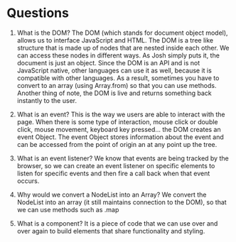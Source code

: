 # Questions

1. What is the DOM? 
The DOM (which stands for document object model), allows us to interface JavaScript and HTML. The DOM is a tree like structure that is made up of nodes that are nested inside each other. We can access these nodes in different ways. As Josh simply puts it, the document is just an object. Since the DOM is an API and is not JavaScript native, other languages can use it as well, because it is compatible with other languages. As a result, sometimes you have to convert to an array (using Array.from) so that you can use methods. Another thing of note, the DOM is live and returns something back instantly to the user.

2. What is an event? 
This is the way we users are able to interact with the page. When there is some type of interaction, mouse click or double click, mouse movement, keyboard key pressed... the DOM creates an event Object. The event Object stores information about the event and can be accessed from the point of origin an at any point up the tree.

3. What is an event listener? 
We know that events are being tracked by the browser, so we can create an event listener on specific elements to listen for specific events and then fire a call back when that event occurs. 

4. Why would we convert a NodeList into an Array? 
We convert the NodeList into an array (it still maintains connection to the DOM), so that we can use methods such as .map

5. What is a component? 
It is a piece of code that we can use over and over again to build elements that share functionality and styling.
